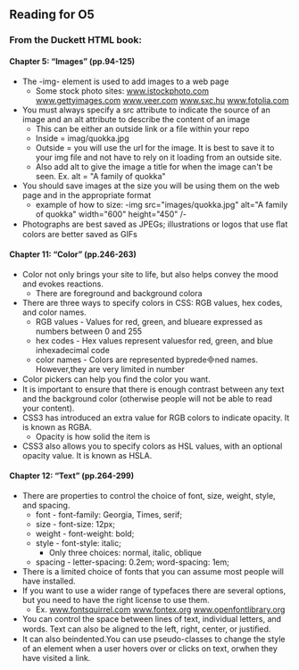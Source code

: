 ## Reading for O5

### From the Duckett HTML book:

#### Chapter 5: “Images” (pp.94-125)
- The -img- element is used to add images to a web page
    - Some stock photo sites: www.istockphoto.com www.gettyimages.com www.veer.com www.sxc.hu www.fotolia.com
- You must always specify a src attribute to indicate the source of an image and an alt attribute to describe the content of an image
    - This can be either an outside link or a file within your repo
    - Inside = imag/quokka.jpg
    - Outside = you will use the url for the image.  It is best to save it to your img file and not have to rely on it loading from an outside site.
    - Also add alt to give the image a title for when the image can't be seen.  Ex. alt = "A family of quokka"
- You should save images at the size you will be using them on the web page and in the appropriate format
    - example of how to size:  -img src="images/quokka.jpg" alt="A family of quokka" width="600" height="450" /-
- Photographs are best saved as JPEGs; illustrations or logos that use ﬂat colors are better saved as GIFs

#### Chapter 11: “Color” (pp.246-263)
- Color not only brings your site to life, but also helps convey the mood and evokes reactions.
    - There are foreground and background colora
- There are three ways to specify colors in CSS: RGB values, hex codes, and color names.
    - RGB values - Values for red, green, and blueare expressed as numbers between 0 and 255
    - hex codes - Hex values represent valuesfor red, green, and blue inhexadecimal code
    - color names - Colors are represented bypredened names. However,they are very limited in number
- Color pickers can help you ﬁnd the color you want.
- It is important to ensure that there is enough contrast between any text and the background color (otherwise people will not be able to read your content).
- CSS3 has introduced an extra value for RGB colors to indicate opacity. It is known as RGBA.
    - Opacity is how solid the item is
- CSS3 also allows you to specify colors as HSL values, with an optional opacity value. It is known as HSLA.

#### Chapter 12: “Text” (pp.264-299)
- There are properties to control the choice of font, size, weight, style, and spacing.
    - font - font-family: Georgia, Times, serif;
    - size - font-size: 12px;
    - weight - font-weight: bold;
    - style - font-style: italic;
        - Only three choices:  normal, italic, oblique
    - spacing - letter-spacing: 0.2em; word-spacing: 1em;
- There is a limited choice of fonts that you can assume most people will have installed.
- If you want to use a wider range of typefaces there are several options, but you need to have the right license to use them.
    - Ex. www.fontsquirrel.com www.fontex.org www.openfontlibrary.org
- You can control the space between lines of text, individual letters, and words. Text can also be aligned to the left, right, center, or justiﬁed. 
- It can also beindented.You can use pseudo-classes to change the style of an element when a user hovers over or clicks on text, orwhen they have visited a link.